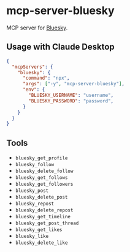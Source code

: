 # mcp-server-bluesky

MCP server for [Bluesky](https://bsky.app/).

## Usage with Claude Desktop

```json
{
  "mcpServers": {
    "bluesky": {
      "command": "npx",
      "args": ["-y", "mcp-server-bluesky"],
      "env": {
        "BLUESKY_USERNAME": "username",
        "BLUESKY_PASSWORD": "password",
      }
    }
  }
}
```

## Tools

- `bluesky_get_profile`
- `bluesky_follow`
- `bluesky_delete_follow`
- `bluesky_get_follows`
- `bluesky_get_followers`
- `bluesky_post`
- `bluesky_delete_post`
- `bluesky_repost`
- `bluesky_delete_repost`
- `bluesky_get_timeline`
- `bluesky_get_post_thread`
- `bluesky_get_likes`
- `bluesky_like`
- `bluesky_delete_like`
